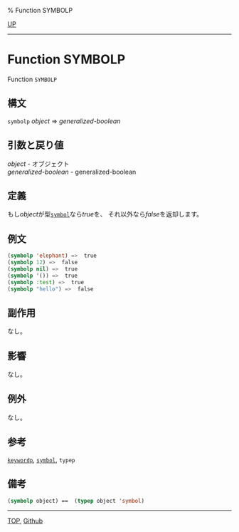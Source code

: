 % Function SYMBOLP

[UP](10.2.html)  

---

# Function **SYMBOLP**


Function `SYMBOLP`


## 構文

`symbolp` *object* => *generalized-boolean*


## 引数と戻り値

*object* - オブジェクト  
*generalized-boolean* - generalized-boolean


## 定義

もし*object*が型[`symbol`](10.2.symbol.html)なら*true*を、
それ以外なら*false*を返却します。


## 例文

```lisp
(symbolp 'elephant) =>  true
(symbolp 12) =>  false
(symbolp nil) =>  true
(symbolp '()) =>  true
(symbolp :test) =>  true
(symbolp "hello") =>  false
```


## 副作用

なし。


## 影響

なし。


## 例外

なし。


## 参考

[`keywordp`](10.2.keywordp.html),
[`symbol`](10.2.symbol.html),
`typep`


## 備考

```lisp
(symbolp object) ==  (typep object 'symbol)
```


---
[TOP](index.html),  [Github](https://github.com/nptcl/npt-japanese)

